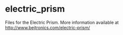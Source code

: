 # electric_prism
Files for the Electric Prism. 
More information available at http://www.bejtronics.com/electric-prism/

